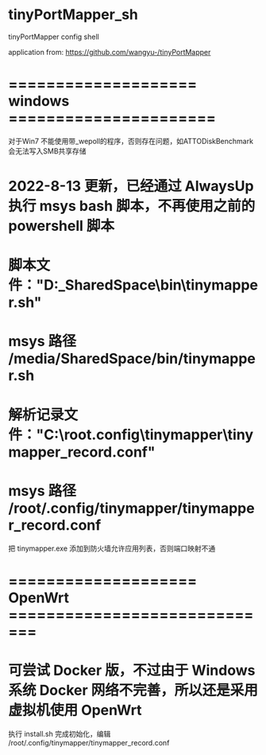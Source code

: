 # tinyPortMapper_sh
tinyPortMapper config shell

application from:
https://github.com/wangyu-/tinyPortMapper


# ==================== windows ======================


对于Win7
不能使用带_wepoll的程序，否则存在问题，如ATTODiskBenchmark 会无法写入SMB共享存储


# 2022-8-13 更新，已经通过 AlwaysUp 执行 msys bash 脚本，不再使用之前的 powershell 脚本

# 脚本文件："D:\_SharedSpace\bin\tinymapper.sh"
#	msys 路径 /media/SharedSpace/bin/tinymapper.sh

# 解析记录文件："C:\root\.config\tinymapper\tinymapper_record.conf"
#	msys 路径 /root/.config/tinymapper/tinymapper_record.conf


把 tinymapper.exe 添加到防火墙允许应用列表，否则端口映射不通




# ==================== OpenWrt =============================

# 可尝试 Docker 版，不过由于 Windows 系统 Docker 网络不完善，所以还是采用虚拟机使用 OpenWrt





执行 install.sh 完成初始化，编辑 /root/.config/tinymapper/tinymapper_record.conf


